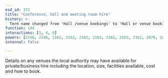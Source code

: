 ```yaml
---
esd_id: 373
title: "Conference, hall and meeting room hire"
history: >-
  Term name changed from 'Hall /venue bookings' to 'Hall or venue bookings' and scope notes added in version 2.02. Name changed to include conference and meeting rooms to make scope clearer in version 3.00. Term name changed from 'Hall or venue bookings' to 'Conference, hall and meeting room hire' in version 3.00.
function: 144
interactions: [1, 4, 8]
powers: [2148, 2148, 2162, 2162, 2162, 2162, 2162, 2162, 2162, 2879, 2879, 2879, 2879, 2879, 2879, 2879]
internal: false

---
```


Details on any venues the local authority may have available for private/business hire including the location, size, facilities available, cost and how to book.


